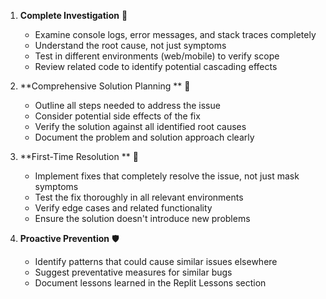 1. **Complete Investigation** 🔬
    - Examine console logs, error messages, and stack traces completely
    - Understand the root cause, not just symptoms
    - Test in different environments (web/mobile) to verify scope
    - Review related code to identify potential cascading effects
      
2. **Comprehensive Solution Planning ** 📝
    - Outline all steps needed to address the issue
    - Consider potential side effects of the fix
    - Verify the solution against all identified root causes
    - Document the problem and solution approach clearly
3. **First-Time Resolution ** 🎯
    - Implement fixes that completely resolve the issue, not just mask symptoms
    - Test the fix thoroughly in all relevant environments
    - Verify edge cases and related functionality
    - Ensure the solution doesn't introduce new problems
4. **Proactive Prevention** 🛡️
    - Identify patterns that could cause similar issues elsewhere
    - Suggest preventative measures for similar bugs
    - Document lessons learned in the Replit Lessons section